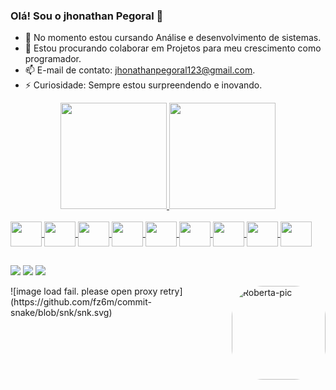 ### Olá! Sou o jhonathan Pegoral 👋

- 🌱 No momento estou cursando Análise e desenvolvimento de sistemas.
- 👯 Estou procurando colaborar em Projetos para meu crescimento como programador. 
- 📫 E-mail de contato: jhonathanpegoral123@gmail.com.
- ⚡ Curiosidade: Sempre estou surpreendendo e inovando.


<div align="center">
  <a href="https://github.com/Pegoral123">
  <img height="170em" src="https://github-readme-stats.vercel.app/api?username=Pegoral123&show_icons=true&theme=cobalt&include_all_commits=true&count_private=true"/>
  <img height="170em" src="https://github-readme-stats.vercel.app/api/top-langs/?username=Pegoral123&layout=compact&langs_count=7&theme=cobalt"/>
</div>
 
  
  
  <div style="display: inline_block"><br>
    <img align="center" height="40" width="50" src="https://cdn.jsdelivr.net/gh/devicons/devicon/icons/html5/html5-original-wordmark.svg" />
    <img align="center" height="40" width="50" src="https://cdn.jsdelivr.net/gh/devicons/devicon/icons/css3/css3-original-wordmark.svg" />
    <img align="center" height="40" width="50" src="https://cdn.jsdelivr.net/gh/devicons/devicon/icons/bootstrap/bootstrap-original.svg" />
    <img align="center" height="40" width="50" src="https://cdn.jsdelivr.net/gh/devicons/devicon/icons/javascript/javascript-original.svg" />
    <img align="center" height="40" width="50"  src="https://cdn.jsdelivr.net/gh/devicons/devicon/icons/git/git-plain.svg" />
     <img align="center" height="40" width="50" rel="stylesheet" src="https://cdn.jsdelivr.net/gh/devicons/devicon/icons/nodejs/nodejs-original-wordmark.svg"/>
     <img align="center" height="40" width="50" rel="stylesheet"  src="https://cdn.jsdelivr.net/gh/devicons/devicon/icons/vuejs/vuejs-original-wordmark.svg"/>
      <img  align="center" height="40" width="50" src="https://cdn.jsdelivr.net/gh/devicons/devicon/icons/php/php-original.svg" />
       <img  align="center" height="40" width="50" src="https://cdn.jsdelivr.net/gh/devicons/devicon/icons/mysql/mysql-original-wordmark.svg" />
         
          
  </div>

  ##
  <div> 
 
  <a href="https://www.instagram.com/jhonathan_pegoral/" target="_blank"><img src="https://img.shields.io/badge/-Instagram-%23E4405F?style=for-the-badge&logo=instagram&logoColor=white" target="_blank"></a>
  <a href = "mailto:jhonathanpegoral123@gmail.com"><img src="https://img.shields.io/badge/-Gmail-%23333?style=for-the-badge&logo=gmail&logoColor=white" target="_blank"></a>
  <a href="https://www.linkedin.com/in/jhonathan-pegoral-462165222/" target="_blank"><img src="https://img.shields.io/badge/-LinkedIn-%230077B5?style=for-the-badge&logo=linkedin&logoColor=white" target="_blank"></a> 
 
  <img align="right" alt="Roberta-pic" height="150" style="border-radius:50px;" src="https://avatars.githubusercontent.com/u/10570920?v=4">

</div
<svg viewBox="-16 -32 880 192" width="880" height="192" xmlns="http://www.w3.org/2000/svg"><style>@keyframes c0{.88%{fill:var(--c1)}.9%,to{fill:var(--ce)}}@keyframes c1{77.08%{fill:var(--c4)}77.1%,to{fill:var(--ce)}}@keyframes c2{76.9%{fill:var(--c3)}76.92%,to{fill:var(--ce)}}@keyframes c3{.52%{fill:var(--c1)}.54%,to{fill:var(--ce)}}@keyframes c4{.7%{fill:var(--c1)}.72%,to{fill:var(--ce)}}@keyframes c5{3.01%{fill:var(--c1)}3.03%,to{fill:var(--ce)}}@keyframes c6{3.19%{fill:var(--c1)}3.21%,to{fill:var(--ce)}}@keyframes c7{41.38%{fill:var(--c1)}41.4%,to{fill:var(--ce)}}@keyframes c8{1.77%{fill:var(--c1)}1.79%,to{fill:var(--ce)}}@keyframes c9{1.59%{fill:var(--c1)}1.61%,to{fill:var(--ce)}}@keyframes ca{3.36%{fill:var(--c1)}3.38%,to{fill:var(--ce)}}@keyframes cb{3.54%{fill:var(--c1)}3.56%,to{fill:var(--ce)}}@keyframes cc{1.94%{fill:var(--c1)}1.96%,to{fill:var(--ce)}}@keyframes cd{2.3%{fill:var(--c1)}2.32%,to{fill:var(--ce)}}@keyframes ce{3.72%{fill:var(--c1)}3.74%,to{fill:var(--ce)}}@keyframes cf{3.9%{fill:var(--c1)}3.92%,to{fill:var(--ce)}}@keyframes cg{75.12%{fill:var(--c3)}75.14%,to{fill:var(--ce)}}@keyframes ch{42.26%{fill:var(--c2)}42.28%,to{fill:var(--ce)}}@keyframes ci{4.08%{fill:var(--c1)}4.1%,to{fill:var(--ce)}}@keyframes cj{39.42%{fill:var(--c1)}39.44%,to{fill:var(--ce)}}@keyframes ck{5.67%{fill:var(--c1)}5.69%,to{fill:var(--ce)}}@keyframes cl{5.5%{fill:var(--c1)}5.52%,to{fill:var(--ce)}}@keyframes cm{73.52%{fill:var(--c3)}73.54%,to{fill:var(--ce)}}@keyframes cn{74.77%{fill:var(--c3)}74.79%,to{fill:var(--ce)}}@keyframes co{6.03%{fill:var(--c1)}6.05%,to{fill:var(--ce)}}@keyframes cp{5.14%{fill:var(--c1)}5.16%,to{fill:var(--ce)}}@keyframes cq{79.21%{fill:var(--c4)}79.23%,to{fill:var(--ce)}}@keyframes cr{8.16%{fill:var(--c1)}8.18%,to{fill:var(--ce)}}@keyframes cs{8.34%{fill:var(--c1)}8.36%,to{fill:var(--ce)}}@keyframes ct{7.98%{fill:var(--c1)}8%,to{fill:var(--ce)}}@keyframes cu{6.74%{fill:var(--c1)}6.76%,to{fill:var(--ce)}}@keyframes cv{43.86%{fill:var(--c2)}43.88%,to{fill:var(--ce)}}@keyframes cw{9.23%{fill:var(--c1)}9.25%,to{fill:var(--ce)}}@keyframes cx{7.81%{fill:var(--c1)}7.83%,to{fill:var(--ce)}}@keyframes cy{7.27%{fill:var(--c1)}7.29%,to{fill:var(--ce)}}@keyframes cz{43.68%{fill:var(--c2)}43.7%,to{fill:var(--ce)}}@keyframes c10{43.51%{fill:var(--c2)}43.53%,to{fill:var(--ce)}}@keyframes c11{7.45%{fill:var(--c1)}7.47%,to{fill:var(--ce)}}@keyframes c12{72.1%{fill:var(--c3)}72.12%,to{fill:var(--ce)}}@keyframes c13{80.81%{fill:var(--c4)}80.83%,to{fill:var(--ce)}}@keyframes c14{44.93%{fill:var(--c2)}44.95%,to{fill:var(--ce)}}@keyframes c15{44.75%{fill:var(--c2)}44.77%,to{fill:var(--ce)}}@keyframes c16{11.18%{fill:var(--c1)}11.2%,to{fill:var(--ce)}}@keyframes c17{10.47%{fill:var(--c1)}10.49%,to{fill:var(--ce)}}@keyframes c18{11.54%{fill:var(--c1)}11.56%,to{fill:var(--ce)}}@keyframes c19{11.71%{fill:var(--c1)}11.73%,to{fill:var(--ce)}}@keyframes c1a{46.17%{fill:var(--c2)}46.19%,to{fill:var(--ce)}}@keyframes c1b{12.07%{fill:var(--c1)}12.09%,to{fill:var(--ce)}}@keyframes c1c{83.47%{fill:var(--c4)}83.49%,to{fill:var(--ce)}}@keyframes c1d{12.96%{fill:var(--c1)}12.98%,to{fill:var(--ce)}}@keyframes c1e{47.24%{fill:var(--c2)}47.26%,to{fill:var(--ce)}}@keyframes c1f{47.77%{fill:var(--c2)}47.79%,to{fill:var(--ce)}}@keyframes c1g{13.84%{fill:var(--c1)}13.86%,to{fill:var(--ce)}}@keyframes c1h{14.02%{fill:var(--c1)}14.04%,to{fill:var(--ce)}}@keyframes c1i{48.66%{fill:var(--c2)}48.68%,to{fill:var(--ce)}}@keyframes c1j{14.91%{fill:var(--c1)}14.93%,to{fill:var(--ce)}}@keyframes c1k{59.49%{fill:var(--c2)}59.51%,to{fill:var(--ce)}}@keyframes c1l{15.98%{fill:var(--c1)}16%,to{fill:var(--ce)}}@keyframes c1m{15.44%{fill:var(--c1)}15.46%,to{fill:var(--ce)}}@keyframes c1n{49.37%{fill:var(--c2)}49.39%,to{fill:var(--ce)}}@keyframes c1o{49.19%{fill:var(--c2)}49.21%,to{fill:var(--ce)}}@keyframes c1p{49.55%{fill:var(--c2)}49.57%,to{fill:var(--ce)}}@keyframes c1q{49.9%{fill:var(--c2)}49.92%,to{fill:var(--ce)}}@keyframes c1r{60.38%{fill:var(--c3)}60.4%,to{fill:var(--ce)}}@keyframes c1s{86.14%{fill:var(--c4)}86.16%,to{fill:var(--ce)}}@keyframes c1t{17.04%{fill:var(--c1)}17.06%,to{fill:var(--ce)}}@keyframes c1u{17.22%{fill:var(--c1)}17.24%,to{fill:var(--ce)}}@keyframes c1v{17.4%{fill:var(--c1)}17.42%,to{fill:var(--ce)}}@keyframes c1w{58.07%{fill:var(--c2)}58.09%,to{fill:var(--ce)}}@keyframes c1x{19.71%{fill:var(--c1)}19.73%,to{fill:var(--ce)}}@keyframes c1y{50.43%{fill:var(--c2)}50.45%,to{fill:var(--ce)}}@keyframes c1z{20.77%{fill:var(--c1)}20.79%,to{fill:var(--ce)}}@keyframes c20{17.75%{fill:var(--c1)}17.77%,to{fill:var(--ce)}}@keyframes c21{51.14%{fill:var(--c2)}51.16%,to{fill:var(--ce)}}@keyframes c22{51.32%{fill:var(--c2)}51.34%,to{fill:var(--ce)}}@keyframes c23{21.13%{fill:var(--c1)}21.15%,to{fill:var(--ce)}}@keyframes c24{17.93%{fill:var(--c1)}17.95%,to{fill:var(--ce)}}@keyframes c25{61.45%{fill:var(--c3)}61.47%,to{fill:var(--ce)}}@keyframes c26{61.27%{fill:var(--c3)}61.29%,to{fill:var(--ce)}}@keyframes c27{19.35%{fill:var(--c1)}19.37%,to{fill:var(--ce)}}@keyframes c28{61.98%{fill:var(--c3)}62%,to{fill:var(--ce)}}@keyframes c29{18.11%{fill:var(--c1)}18.13%,to{fill:var(--ce)}}@keyframes c2a{18.46%{fill:var(--c1)}18.48%,to{fill:var(--ce)}}@keyframes c2b{51.68%{fill:var(--c2)}51.7%,to{fill:var(--ce)}}@keyframes c2c{18.64%{fill:var(--c1)}18.66%,to{fill:var(--ce)}}@keyframes c2d{18.82%{fill:var(--c1)}18.84%,to{fill:var(--ce)}}@keyframes c2e{19%{fill:var(--c1)}19.02%,to{fill:var(--ce)}}@keyframes c2f{21.66%{fill:var(--c1)}21.68%,to{fill:var(--ce)}}@keyframes c2g{21.84%{fill:var(--c1)}21.86%,to{fill:var(--ce)}}@keyframes c2h{54.52%{fill:var(--c2)}54.54%,to{fill:var(--ce)}}@keyframes c2i{22.55%{fill:var(--c1)}22.57%,to{fill:var(--ce)}}@keyframes c2j{22.73%{fill:var(--c1)}22.75%,to{fill:var(--ce)}}@keyframes c2k{22.9%{fill:var(--c1)}22.92%,to{fill:var(--ce)}}@keyframes c2l{23.08%{fill:var(--c1)}23.1%,to{fill:var(--ce)}}@keyframes c2m{28.05%{fill:var(--c1)}28.07%,to{fill:var(--ce)}}@keyframes c2n{54.16%{fill:var(--c2)}54.18%,to{fill:var(--ce)}}@keyframes c2o{63.4%{fill:var(--c3)}63.42%,to{fill:var(--ce)}}@keyframes c2p{23.26%{fill:var(--c1)}23.28%,to{fill:var(--ce)}}@keyframes c2q{28.76%{fill:var(--c1)}28.78%,to{fill:var(--ce)}}@keyframes c2r{29.12%{fill:var(--c1)}29.14%,to{fill:var(--ce)}}@keyframes c2s{52.74%{fill:var(--c2)}52.76%,to{fill:var(--ce)}}@keyframes c2t{52.92%{fill:var(--c2)}52.94%,to{fill:var(--ce)}}@keyframes c2u{29.3%{fill:var(--c1)}29.32%,to{fill:var(--ce)}}@keyframes c2v{29.47%{fill:var(--c1)}29.49%,to{fill:var(--ce)}}@keyframes c2w{64.11%{fill:var(--c3)}64.13%,to{fill:var(--ce)}}@keyframes c2x{55.41%{fill:var(--c2)}55.43%,to{fill:var(--ce)}}@keyframes c2y{24.15%{fill:var(--c1)}24.17%,to{fill:var(--ce)}}@keyframes c2z{65.53%{fill:var(--c3)}65.55%,to{fill:var(--ce)}}@keyframes c30{29.83%{fill:var(--c1)}29.85%,to{fill:var(--ce)}}@keyframes c31{24.32%{fill:var(--c1)}24.34%,to{fill:var(--ce)}}@keyframes c32{26.99%{fill:var(--c1)}27.01%,to{fill:var(--ce)}}@keyframes c33{24.5%{fill:var(--c1)}24.52%,to{fill:var(--ce)}}@keyframes c34{26.81%{fill:var(--c1)}26.83%,to{fill:var(--ce)}}@keyframes c35{25.03%{fill:var(--c1)}25.05%,to{fill:var(--ce)}}@keyframes c36{24.86%{fill:var(--c1)}24.88%,to{fill:var(--ce)}}@keyframes c37{26.46%{fill:var(--c1)}26.48%,to{fill:var(--ce)}}@keyframes c38{26.28%{fill:var(--c1)}26.3%,to{fill:var(--ce)}}@keyframes c39{90.04%{fill:var(--c4)}90.06%,to{fill:var(--ce)}}@keyframes c3a{25.57%{fill:var(--c1)}25.59%,to{fill:var(--ce)}}@keyframes c3b{25.39%{fill:var(--c1)}25.41%,to{fill:var(--ce)}}@keyframes c3c{30.54%{fill:var(--c1)}30.56%,to{fill:var(--ce)}}@keyframes c3d{90.58%{fill:var(--c4)}90.6%,to{fill:var(--ce)}}@keyframes c3e{26.1%{fill:var(--c1)}26.12%,to{fill:var(--ce)}}@keyframes u0{.52%{transform:scale(0,1)}.54%,.7%{transform:scale(.01,1)}.72%,.88%{transform:scale(.03,1)}.9%,1.59%{transform:scale(.04,1)}1.61%,1.77%{transform:scale(.05,1)}1.79%,1.94%{transform:scale(.06,1)}1.96%,2.3%{transform:scale(.08,1)}2.32%,3.01%{transform:scale(.09,1)}3.03%,3.19%{transform:scale(.1,1)}3.21%,3.36%{transform:scale(.11,1)}3.38%,3.54%{transform:scale(.13,1)}3.56%,3.72%{transform:scale(.14,1)}3.74%,3.9%{transform:scale(.15,1)}3.92%,4.08%{transform:scale(.16,1)}4.1%,5.14%{transform:scale(.18,1)}5.16%,5.5%{transform:scale(.19,1)}5.52%,5.67%{transform:scale(.2,1)}5.69%,6.03%{transform:scale(.22,1)}6.05%,6.74%{transform:scale(.23,1)}6.76%,7.27%{transform:scale(.24,1)}7.29%,7.45%{transform:scale(.25,1)}7.47%,7.81%{transform:scale(.27,1)}7.83%,7.98%{transform:scale(.28,1)}8%,8.16%{transform:scale(.29,1)}8.18%,8.34%{transform:scale(.3,1)}8.36%,9.23%{transform:scale(.32,1)}10.47%,9.25%{transform:scale(.33,1)}10.49%,11.18%{transform:scale(.34,1)}11.2%,11.54%{transform:scale(.35,1)}11.56%,11.71%{transform:scale(.37,1)}11.73%,12.07%{transform:scale(.38,1)}12.09%,12.96%{transform:scale(.39,1)}12.98%,13.84%{transform:scale(.41,1)}13.86%,14.02%{transform:scale(.42,1)}14.04%,14.91%{transform:scale(.43,1)}14.93%,15.44%{transform:scale(.44,1)}15.46%,15.98%{transform:scale(.46,1)}16%,17.04%{transform:scale(.47,1)}17.06%,17.22%{transform:scale(.48,1)}17.24%,17.4%{transform:scale(.49,1)}17.42%,17.75%{transform:scale(.51,1)}17.77%,17.93%{transform:scale(.52,1)}17.95%,18.11%{transform:scale(.53,1)}18.13%,18.46%{transform:scale(.54,1)}18.48%,18.64%{transform:scale(.56,1)}18.66%,18.82%{transform:scale(.57,1)}18.84%,19%{transform:scale(.58,1)}19.02%,19.35%{transform:scale(.59,1)}19.37%,19.71%{transform:scale(.61,1)}19.73%,20.77%{transform:scale(.62,1)}20.79%,21.13%{transform:scale(.63,1)}21.15%,21.66%{transform:scale(.65,1)}21.68%,21.84%{transform:scale(.66,1)}21.86%,22.55%{transform:scale(.67,1)}22.57%,22.73%{transform:scale(.68,1)}22.75%,22.9%{transform:scale(.7,1)}22.92%,23.08%{transform:scale(.71,1)}23.1%,23.26%{transform:scale(.72,1)}23.28%,24.15%{transform:scale(.73,1)}24.17%,24.32%{transform:scale(.75,1)}24.34%,24.5%{transform:scale(.76,1)}24.52%,24.86%{transform:scale(.77,1)}24.88%,25.03%{transform:scale(.78,1)}25.05%,25.39%{transform:scale(.8,1)}25.41%,25.57%{transform:scale(.81,1)}25.59%,26.1%{transform:scale(.82,1)}26.12%,26.28%{transform:scale(.84,1)}26.3%,26.46%{transform:scale(.85,1)}26.48%,26.81%{transform:scale(.86,1)}26.83%,26.99%{transform:scale(.87,1)}27.01%,28.05%{transform:scale(.89,1)}28.07%,28.76%{transform:scale(.9,1)}28.78%,29.12%{transform:scale(.91,1)}29.14%,29.3%{transform:scale(.92,1)}29.32%,29.47%{transform:scale(.94,1)}29.49%,29.83%{transform:scale(.95,1)}29.85%,30.54%{transform:scale(.96,1)}30.56%,39.42%{transform:scale(.97,1)}39.44%,41.38%{transform:scale(.99,1)}41.4%,to{transform:scale(1,1)}}@keyframes u1{42.26%{transform:scale(0,1)}42.28%,43.51%{transform:scale(.04,1)}43.53%,43.68%{transform:scale(.08,1)}43.7%,43.86%{transform:scale(.12,1)}43.88%,44.75%{transform:scale(.16,1)}44.77%,44.93%{transform:scale(.2,1)}44.95%,46.17%{transform:scale(.24,1)}46.19%,47.24%{transform:scale(.28,1)}47.26%,47.77%{transform:scale(.32,1)}47.79%,48.66%{transform:scale(.36,1)}48.68%,49.19%{transform:scale(.4,1)}49.21%,49.37%{transform:scale(.44,1)}49.39%,49.55%{transform:scale(.48,1)}49.57%,49.9%{transform:scale(.52,1)}49.92%,50.43%{transform:scale(.56,1)}50.45%,51.14%{transform:scale(.6,1)}51.16%,51.32%{transform:scale(.64,1)}51.34%,51.68%{transform:scale(.68,1)}51.7%,52.74%{transform:scale(.72,1)}52.76%,52.92%{transform:scale(.76,1)}52.94%,54.16%{transform:scale(.8,1)}54.18%,54.52%{transform:scale(.84,1)}54.54%,55.41%{transform:scale(.88,1)}55.43%,58.07%{transform:scale(.92,1)}58.09%,59.49%{transform:scale(.96,1)}59.51%,to{transform:scale(1,1)}}@keyframes u2{60.38%{transform:scale(0,1)}60.4%,61.27%{transform:scale(.08,1)}61.29%,61.45%{transform:scale(.17,1)}61.47%,61.98%{transform:scale(.25,1)}62%,63.4%{transform:scale(.33,1)}63.42%,64.11%{transform:scale(.42,1)}64.13%,65.53%{transform:scale(.5,1)}65.55%,72.1%{transform:scale(.58,1)}72.12%,73.52%{transform:scale(.67,1)}73.54%,74.77%{transform:scale(.75,1)}74.79%,75.12%{transform:scale(.83,1)}75.14%,76.9%{transform:scale(.92,1)}76.92%,to{transform:scale(1,1)}}@keyframes u3{77.08%{transform:scale(0,1)}77.1%,79.21%{transform:scale(.14,1)}79.23%,80.81%{transform:scale(.29,1)}80.83%,83.47%{transform:scale(.43,1)}83.49%,86.14%{transform:scale(.57,1)}86.16%,90.04%{transform:scale(.71,1)}90.06%,90.58%{transform:scale(.86,1)}90.6%,to{transform:scale(1,1)}}@keyframes s0{0%,99.82%{transform:translate(0,-16px)}.18%{transform:translate(0,0)}.36%,76.02%{transform:translate(16px,0)}.71%{transform:translate(16px,32px)}.89%{transform:translate(0,32px)}1.07%{transform:translate(0,16px)}1.6%{transform:translate(48px,16px)}1.78%{transform:translate(48px,0)}1.95%{transform:translate(64px,0)}2.31%{transform:translate(64px,32px)}2.66%{transform:translate(32px,32px)}3.2%{transform:translate(32px,80px)}3.37%{transform:translate(48px,80px)}3.55%{transform:translate(48px,96px)}4.09%,42.1%{transform:translate(96px,96px)}4.26%{transform:translate(96px,112px)}4.8%{transform:translate(144px,112px)}5.15%{transform:translate(144px,80px)}5.51%,73.36%{transform:translate(112px,80px)}5.68%{transform:translate(112px,64px)}5.86%{transform:translate(128px,64px)}6.04%{transform:translate(128px,48px)}6.93%{transform:translate(208px,48px)}7.28%{transform:translate(208px,16px)}7.46%,71.4%,79.93%{transform:translate(224px,16px)}7.64%{transform:translate(224px,0)}8.17%{transform:translate(176px,0)}9.06%{transform:translate(176px,80px)}9.24%{transform:translate(192px,80px)}9.41%{transform:translate(192px,96px)}9.59%{transform:translate(208px,96px)}9.77%{transform:translate(208px,112px)}10.3%{transform:translate(256px,112px)}11.19%{transform:translate(256px,32px)}11.55%{transform:translate(288px,32px)}11.72%{transform:translate(288px,48px)}12.43%{transform:translate(352px,48px)}12.79%{transform:translate(352px,16px)}13.14%,69.63%{transform:translate(384px,16px)}14.03%{transform:translate(384px,96px)}14.56%{transform:translate(432px,96px)}14.74%{transform:translate(432px,80px)}15.1%{transform:translate(464px,80px)}15.99%{transform:translate(464px,0)}16.34%{transform:translate(496px,0)}16.52%{transform:translate(496px,-16px)}16.87%{transform:translate(528px,-16px)}17.41%,57.9%{transform:translate(528px,32px)}18.12%{transform:translate(592px,32px)}18.47%{transform:translate(592px,64px)}18.65%{transform:translate(608px,64px)}19.01%{transform:translate(608px,96px)}19.72%{transform:translate(544px,96px)}20.25%{transform:translate(544px,48px)}20.43%{transform:translate(560px,48px)}20.78%{transform:translate(560px,16px)}20.96%{transform:translate(576px,16px)}21.14%{transform:translate(576px,0)}21.67%{transform:translate(624px,0)}21.85%{transform:translate(624px,16px)}22.02%{transform:translate(640px,16px)}22.2%{transform:translate(640px,32px)}22.38%{transform:translate(656px,32px)}23.09%{transform:translate(656px,96px)}23.27%,53.11%{transform:translate(672px,96px)}23.45%{transform:translate(672px,112px)}23.98%{transform:translate(720px,112px)}24.16%{transform:translate(720px,96px)}24.69%{transform:translate(768px,96px)}25.04%{transform:translate(768px,64px)}25.4%{transform:translate(800px,64px)}25.58%,30.91%{transform:translate(800px,48px)}25.75%{transform:translate(816px,48px)}26.11%{transform:translate(816px,16px)}26.29%{transform:translate(800px,16px)}26.47%{transform:translate(800px,0)}27%{transform:translate(752px,0)}27.18%{transform:translate(752px,16px)}28.06%,54.35%,62.88%{transform:translate(672px,16px)}28.24%{transform:translate(672px,0)}28.42%{transform:translate(688px,0)}29.13%{transform:translate(688px,64px)}29.31%,63.77%{transform:translate(704px,64px)}29.48%{transform:translate(704px,80px)}30.55%{transform:translate(800px,80px)}31.08%{transform:translate(784px,48px)}31.79%{transform:translate(784px,-16px)}39.25%{transform:translate(112px,-16px)}39.61%{transform:translate(112px,16px)}40.5%{transform:translate(32px,16px)}41.39%{transform:translate(32px,96px)}42.27%{transform:translate(96px,80px)}43.52%{transform:translate(208px,80px)}43.69%{transform:translate(208px,64px)}43.87%{transform:translate(192px,64px)}44.05%{transform:translate(192px,48px)}44.58%{transform:translate(240px,48px)}44.94%{transform:translate(240px,16px)}45.65%{transform:translate(304px,16px)}46.18%{transform:translate(304px,64px)}46.89%{transform:translate(368px,64px)}47.25%{transform:translate(368px,32px)}47.42%{transform:translate(384px,32px)}47.78%,69.45%{transform:translate(384px,0)}48.31%{transform:translate(432px,0)}48.67%{transform:translate(432px,32px)}49.2%{transform:translate(480px,32px)}49.38%{transform:translate(480px,16px)}49.73%{transform:translate(512px,16px)}49.91%,85.08%{transform:translate(512px,0)}50.44%{transform:translate(560px,0)}51.33%{transform:translate(560px,80px)}52.75%,53.46%{transform:translate(688px,80px)}52.93%{transform:translate(688px,96px)}53.29%{transform:translate(672px,80px)}54%{transform:translate(688px,32px)}54.17%{transform:translate(672px,32px)}54.53%{transform:translate(656px,16px)}54.71%{transform:translate(656px,0)}55.42%{transform:translate(720px,0)}55.6%{transform:translate(720px,16px)}56.84%{transform:translate(608px,16px)}57.02%{transform:translate(608px,32px)}58.08%{transform:translate(528px,48px)}58.97%{transform:translate(448px,48px)}59.5%{transform:translate(448px,96px)}60.04%{transform:translate(496px,96px)}60.21%{transform:translate(496px,80px)}61.1%{transform:translate(576px,80px)}61.46%{transform:translate(576px,48px)}61.63%{transform:translate(592px,48px)}61.99%{transform:translate(592px,16px)}63.41%{transform:translate(672px,64px)}64.12%{transform:translate(704px,96px)}64.48%{transform:translate(736px,96px)}65.54%{transform:translate(736px,0)}72.11%{transform:translate(224px,80px)}73.53%{transform:translate(112px,96px)}73.71%{transform:translate(128px,96px)}74.78%{transform:translate(128px,0)}76.73%{transform:translate(16px,64px)}76.91%{transform:translate(0,64px)}77.09%{transform:translate(0,48px)}78.86%{transform:translate(160px,48px)}79.22%{transform:translate(160px,16px)}80.82%{transform:translate(224px,96px)}82.42%{transform:translate(368px,96px)}83.48%{transform:translate(368px,0)}86.15%{transform:translate(512px,96px)}89.34%{transform:translate(800px,96px)}90.05%{transform:translate(800px,32px)}90.23%{transform:translate(816px,32px)}90.59%{transform:translate(816px,0)}98.76%{transform:translate(80px,0)}98.93%{transform:translate(80px,-16px)}}@keyframes s1{0%,99.82%{transform:translate(16px,-16px)}.18%{transform:translate(0,-16px)}.36%{transform:translate(0,0)}.53%,76.2%{transform:translate(16px,0)}.89%{transform:translate(16px,32px)}1.07%{transform:translate(0,32px)}1.24%{transform:translate(0,16px)}1.78%{transform:translate(48px,16px)}1.95%{transform:translate(48px,0)}2.13%{transform:translate(64px,0)}2.49%{transform:translate(64px,32px)}2.84%{transform:translate(32px,32px)}3.37%{transform:translate(32px,80px)}3.55%{transform:translate(48px,80px)}3.73%{transform:translate(48px,96px)}4.26%,42.27%{transform:translate(96px,96px)}4.44%{transform:translate(96px,112px)}4.97%{transform:translate(144px,112px)}5.33%{transform:translate(144px,80px)}5.68%,73.53%{transform:translate(112px,80px)}5.86%{transform:translate(112px,64px)}6.04%{transform:translate(128px,64px)}6.22%{transform:translate(128px,48px)}7.1%{transform:translate(208px,48px)}7.46%{transform:translate(208px,16px)}7.64%,71.58%,80.11%{transform:translate(224px,16px)}7.82%{transform:translate(224px,0)}8.35%{transform:translate(176px,0)}9.24%{transform:translate(176px,80px)}9.41%{transform:translate(192px,80px)}9.59%{transform:translate(192px,96px)}9.77%{transform:translate(208px,96px)}9.95%{transform:translate(208px,112px)}10.48%{transform:translate(256px,112px)}11.37%{transform:translate(256px,32px)}11.72%{transform:translate(288px,32px)}11.9%{transform:translate(288px,48px)}12.61%{transform:translate(352px,48px)}12.97%{transform:translate(352px,16px)}13.32%,69.8%{transform:translate(384px,16px)}14.21%{transform:translate(384px,96px)}14.74%{transform:translate(432px,96px)}14.92%{transform:translate(432px,80px)}15.28%{transform:translate(464px,80px)}16.16%{transform:translate(464px,0)}16.52%{transform:translate(496px,0)}16.7%{transform:translate(496px,-16px)}17.05%{transform:translate(528px,-16px)}17.58%,58.08%{transform:translate(528px,32px)}18.29%{transform:translate(592px,32px)}18.65%{transform:translate(592px,64px)}18.83%{transform:translate(608px,64px)}19.18%{transform:translate(608px,96px)}19.89%{transform:translate(544px,96px)}20.43%{transform:translate(544px,48px)}20.6%{transform:translate(560px,48px)}20.96%{transform:translate(560px,16px)}21.14%{transform:translate(576px,16px)}21.31%{transform:translate(576px,0)}21.85%{transform:translate(624px,0)}22.02%{transform:translate(624px,16px)}22.2%{transform:translate(640px,16px)}22.38%{transform:translate(640px,32px)}22.56%{transform:translate(656px,32px)}23.27%{transform:translate(656px,96px)}23.45%,53.29%{transform:translate(672px,96px)}23.62%{transform:translate(672px,112px)}24.16%{transform:translate(720px,112px)}24.33%{transform:translate(720px,96px)}24.87%{transform:translate(768px,96px)}25.22%{transform:translate(768px,64px)}25.58%{transform:translate(800px,64px)}25.75%,31.08%{transform:translate(800px,48px)}25.93%{transform:translate(816px,48px)}26.29%{transform:translate(816px,16px)}26.47%{transform:translate(800px,16px)}26.64%{transform:translate(800px,0)}27.18%{transform:translate(752px,0)}27.35%{transform:translate(752px,16px)}28.24%,54.53%,63.06%{transform:translate(672px,16px)}28.42%{transform:translate(672px,0)}28.6%{transform:translate(688px,0)}29.31%{transform:translate(688px,64px)}29.48%,63.94%{transform:translate(704px,64px)}29.66%{transform:translate(704px,80px)}30.73%{transform:translate(800px,80px)}31.26%{transform:translate(784px,48px)}31.97%{transform:translate(784px,-16px)}39.43%{transform:translate(112px,-16px)}39.79%{transform:translate(112px,16px)}40.67%{transform:translate(32px,16px)}41.56%{transform:translate(32px,96px)}42.45%{transform:translate(96px,80px)}43.69%{transform:translate(208px,80px)}43.87%{transform:translate(208px,64px)}44.05%{transform:translate(192px,64px)}44.23%{transform:translate(192px,48px)}44.76%{transform:translate(240px,48px)}45.12%{transform:translate(240px,16px)}45.83%{transform:translate(304px,16px)}46.36%{transform:translate(304px,64px)}47.07%{transform:translate(368px,64px)}47.42%{transform:translate(368px,32px)}47.6%{transform:translate(384px,32px)}47.96%,69.63%{transform:translate(384px,0)}48.49%{transform:translate(432px,0)}48.85%{transform:translate(432px,32px)}49.38%{transform:translate(480px,32px)}49.56%{transform:translate(480px,16px)}49.91%{transform:translate(512px,16px)}50.09%,85.26%{transform:translate(512px,0)}50.62%{transform:translate(560px,0)}51.51%{transform:translate(560px,80px)}52.93%,53.64%{transform:translate(688px,80px)}53.11%{transform:translate(688px,96px)}53.46%{transform:translate(672px,80px)}54.17%{transform:translate(688px,32px)}54.35%{transform:translate(672px,32px)}54.71%{transform:translate(656px,16px)}54.88%{transform:translate(656px,0)}55.6%{transform:translate(720px,0)}55.77%{transform:translate(720px,16px)}57.02%{transform:translate(608px,16px)}57.19%{transform:translate(608px,32px)}58.26%{transform:translate(528px,48px)}59.15%{transform:translate(448px,48px)}59.68%{transform:translate(448px,96px)}60.21%{transform:translate(496px,96px)}60.39%{transform:translate(496px,80px)}61.28%{transform:translate(576px,80px)}61.63%{transform:translate(576px,48px)}61.81%{transform:translate(592px,48px)}62.17%{transform:translate(592px,16px)}63.59%{transform:translate(672px,64px)}64.3%{transform:translate(704px,96px)}64.65%{transform:translate(736px,96px)}65.72%{transform:translate(736px,0)}72.29%{transform:translate(224px,80px)}73.71%{transform:translate(112px,96px)}73.89%{transform:translate(128px,96px)}74.96%{transform:translate(128px,0)}76.91%{transform:translate(16px,64px)}77.09%{transform:translate(0,64px)}77.26%{transform:translate(0,48px)}79.04%{transform:translate(160px,48px)}79.4%{transform:translate(160px,16px)}80.99%{transform:translate(224px,96px)}82.59%{transform:translate(368px,96px)}83.66%{transform:translate(368px,0)}86.32%{transform:translate(512px,96px)}89.52%{transform:translate(800px,96px)}90.23%{transform:translate(800px,32px)}90.41%{transform:translate(816px,32px)}90.76%{transform:translate(816px,0)}98.93%{transform:translate(80px,0)}99.11%{transform:translate(80px,-16px)}}@keyframes s2{0%,99.82%{transform:translate(32px,-16px)}.36%{transform:translate(0,-16px)}.53%{transform:translate(0,0)}.71%,76.38%{transform:translate(16px,0)}1.07%{transform:translate(16px,32px)}1.24%{transform:translate(0,32px)}1.42%{transform:translate(0,16px)}1.95%{transform:translate(48px,16px)}2.13%{transform:translate(48px,0)}2.31%{transform:translate(64px,0)}2.66%{transform:translate(64px,32px)}3.02%{transform:translate(32px,32px)}3.55%{transform:translate(32px,80px)}3.73%{transform:translate(48px,80px)}3.91%{transform:translate(48px,96px)}4.44%,42.45%{transform:translate(96px,96px)}4.62%{transform:translate(96px,112px)}5.15%{transform:translate(144px,112px)}5.51%{transform:translate(144px,80px)}5.86%,73.71%{transform:translate(112px,80px)}6.04%{transform:translate(112px,64px)}6.22%{transform:translate(128px,64px)}6.39%{transform:translate(128px,48px)}7.28%{transform:translate(208px,48px)}7.64%{transform:translate(208px,16px)}7.82%,71.76%,80.28%{transform:translate(224px,16px)}7.99%{transform:translate(224px,0)}8.53%{transform:translate(176px,0)}9.41%{transform:translate(176px,80px)}9.59%{transform:translate(192px,80px)}9.77%{transform:translate(192px,96px)}9.95%{transform:translate(208px,96px)}10.12%{transform:translate(208px,112px)}10.66%{transform:translate(256px,112px)}11.55%{transform:translate(256px,32px)}11.9%{transform:translate(288px,32px)}12.08%{transform:translate(288px,48px)}12.79%{transform:translate(352px,48px)}13.14%{transform:translate(352px,16px)}13.5%,69.98%{transform:translate(384px,16px)}14.39%{transform:translate(384px,96px)}14.92%{transform:translate(432px,96px)}15.1%{transform:translate(432px,80px)}15.45%{transform:translate(464px,80px)}16.34%{transform:translate(464px,0)}16.7%{transform:translate(496px,0)}16.87%{transform:translate(496px,-16px)}17.23%{transform:translate(528px,-16px)}17.76%,58.26%{transform:translate(528px,32px)}18.47%{transform:translate(592px,32px)}18.83%{transform:translate(592px,64px)}19.01%{transform:translate(608px,64px)}19.36%{transform:translate(608px,96px)}20.07%{transform:translate(544px,96px)}20.6%{transform:translate(544px,48px)}20.78%{transform:translate(560px,48px)}21.14%{transform:translate(560px,16px)}21.31%{transform:translate(576px,16px)}21.49%{transform:translate(576px,0)}22.02%{transform:translate(624px,0)}22.2%{transform:translate(624px,16px)}22.38%{transform:translate(640px,16px)}22.56%{transform:translate(640px,32px)}22.74%{transform:translate(656px,32px)}23.45%{transform:translate(656px,96px)}23.62%,53.46%{transform:translate(672px,96px)}23.8%{transform:translate(672px,112px)}24.33%{transform:translate(720px,112px)}24.51%{transform:translate(720px,96px)}25.04%{transform:translate(768px,96px)}25.4%{transform:translate(768px,64px)}25.75%{transform:translate(800px,64px)}25.93%,31.26%{transform:translate(800px,48px)}26.11%{transform:translate(816px,48px)}26.47%{transform:translate(816px,16px)}26.64%{transform:translate(800px,16px)}26.82%{transform:translate(800px,0)}27.35%{transform:translate(752px,0)}27.53%{transform:translate(752px,16px)}28.42%,54.71%,63.23%{transform:translate(672px,16px)}28.6%{transform:translate(672px,0)}28.77%{transform:translate(688px,0)}29.48%{transform:translate(688px,64px)}29.66%,64.12%{transform:translate(704px,64px)}29.84%{transform:translate(704px,80px)}30.91%{transform:translate(800px,80px)}31.44%{transform:translate(784px,48px)}32.15%{transform:translate(784px,-16px)}39.61%{transform:translate(112px,-16px)}39.96%{transform:translate(112px,16px)}40.85%{transform:translate(32px,16px)}41.74%{transform:translate(32px,96px)}42.63%{transform:translate(96px,80px)}43.87%{transform:translate(208px,80px)}44.05%{transform:translate(208px,64px)}44.23%{transform:translate(192px,64px)}44.4%{transform:translate(192px,48px)}44.94%{transform:translate(240px,48px)}45.29%{transform:translate(240px,16px)}46%{transform:translate(304px,16px)}46.54%{transform:translate(304px,64px)}47.25%{transform:translate(368px,64px)}47.6%{transform:translate(368px,32px)}47.78%{transform:translate(384px,32px)}48.13%,69.8%{transform:translate(384px,0)}48.67%{transform:translate(432px,0)}49.02%{transform:translate(432px,32px)}49.56%{transform:translate(480px,32px)}49.73%{transform:translate(480px,16px)}50.09%{transform:translate(512px,16px)}50.27%,85.44%{transform:translate(512px,0)}50.8%{transform:translate(560px,0)}51.69%{transform:translate(560px,80px)}53.11%,53.82%{transform:translate(688px,80px)}53.29%{transform:translate(688px,96px)}53.64%{transform:translate(672px,80px)}54.35%{transform:translate(688px,32px)}54.53%{transform:translate(672px,32px)}54.88%{transform:translate(656px,16px)}55.06%{transform:translate(656px,0)}55.77%{transform:translate(720px,0)}55.95%{transform:translate(720px,16px)}57.19%{transform:translate(608px,16px)}57.37%{transform:translate(608px,32px)}58.44%{transform:translate(528px,48px)}59.33%{transform:translate(448px,48px)}59.86%{transform:translate(448px,96px)}60.39%{transform:translate(496px,96px)}60.57%{transform:translate(496px,80px)}61.46%{transform:translate(576px,80px)}61.81%{transform:translate(576px,48px)}61.99%{transform:translate(592px,48px)}62.34%{transform:translate(592px,16px)}63.77%{transform:translate(672px,64px)}64.48%{transform:translate(704px,96px)}64.83%{transform:translate(736px,96px)}65.9%{transform:translate(736px,0)}72.47%{transform:translate(224px,80px)}73.89%{transform:translate(112px,96px)}74.07%{transform:translate(128px,96px)}75.13%{transform:translate(128px,0)}77.09%{transform:translate(16px,64px)}77.26%{transform:translate(0,64px)}77.44%{transform:translate(0,48px)}79.22%{transform:translate(160px,48px)}79.57%{transform:translate(160px,16px)}81.17%{transform:translate(224px,96px)}82.77%{transform:translate(368px,96px)}83.84%{transform:translate(368px,0)}86.5%{transform:translate(512px,96px)}89.7%{transform:translate(800px,96px)}90.41%{transform:translate(800px,32px)}90.59%{transform:translate(816px,32px)}90.94%{transform:translate(816px,0)}99.11%{transform:translate(80px,0)}99.29%{transform:translate(80px,-16px)}}@keyframes s3{0%,99.82%{transform:translate(48px,-16px)}.53%{transform:translate(0,-16px)}.71%{transform:translate(0,0)}.89%,76.55%{transform:translate(16px,0)}1.24%{transform:translate(16px,32px)}1.42%{transform:translate(0,32px)}1.6%{transform:translate(0,16px)}2.13%{transform:translate(48px,16px)}2.31%{transform:translate(48px,0)}2.49%{transform:translate(64px,0)}2.84%{transform:translate(64px,32px)}3.2%{transform:translate(32px,32px)}3.73%{transform:translate(32px,80px)}3.91%{transform:translate(48px,80px)}4.09%{transform:translate(48px,96px)}4.62%,42.63%{transform:translate(96px,96px)}4.8%{transform:translate(96px,112px)}5.33%{transform:translate(144px,112px)}5.68%{transform:translate(144px,80px)}6.04%,73.89%{transform:translate(112px,80px)}6.22%{transform:translate(112px,64px)}6.39%{transform:translate(128px,64px)}6.57%{transform:translate(128px,48px)}7.46%{transform:translate(208px,48px)}7.82%{transform:translate(208px,16px)}7.99%,71.94%,80.46%{transform:translate(224px,16px)}8.17%{transform:translate(224px,0)}8.7%{transform:translate(176px,0)}9.59%{transform:translate(176px,80px)}9.77%{transform:translate(192px,80px)}9.95%{transform:translate(192px,96px)}10.12%{transform:translate(208px,96px)}10.3%{transform:translate(208px,112px)}10.83%{transform:translate(256px,112px)}11.72%{transform:translate(256px,32px)}12.08%{transform:translate(288px,32px)}12.26%{transform:translate(288px,48px)}12.97%{transform:translate(352px,48px)}13.32%{transform:translate(352px,16px)}13.68%,70.16%{transform:translate(384px,16px)}14.56%{transform:translate(384px,96px)}15.1%{transform:translate(432px,96px)}15.28%{transform:translate(432px,80px)}15.63%{transform:translate(464px,80px)}16.52%{transform:translate(464px,0)}16.87%{transform:translate(496px,0)}17.05%{transform:translate(496px,-16px)}17.41%{transform:translate(528px,-16px)}17.94%,58.44%{transform:translate(528px,32px)}18.65%{transform:translate(592px,32px)}19.01%{transform:translate(592px,64px)}19.18%{transform:translate(608px,64px)}19.54%{transform:translate(608px,96px)}20.25%{transform:translate(544px,96px)}20.78%{transform:translate(544px,48px)}20.96%{transform:translate(560px,48px)}21.31%{transform:translate(560px,16px)}21.49%{transform:translate(576px,16px)}21.67%{transform:translate(576px,0)}22.2%{transform:translate(624px,0)}22.38%{transform:translate(624px,16px)}22.56%{transform:translate(640px,16px)}22.74%{transform:translate(640px,32px)}22.91%{transform:translate(656px,32px)}23.62%{transform:translate(656px,96px)}23.8%,53.64%{transform:translate(672px,96px)}23.98%{transform:translate(672px,112px)}24.51%{transform:translate(720px,112px)}24.69%{transform:translate(720px,96px)}25.22%{transform:translate(768px,96px)}25.58%{transform:translate(768px,64px)}25.93%{transform:translate(800px,64px)}26.11%,31.44%{transform:translate(800px,48px)}26.29%{transform:translate(816px,48px)}26.64%{transform:translate(816px,16px)}26.82%{transform:translate(800px,16px)}27%{transform:translate(800px,0)}27.53%{transform:translate(752px,0)}27.71%{transform:translate(752px,16px)}28.6%,54.88%,63.41%{transform:translate(672px,16px)}28.77%{transform:translate(672px,0)}28.95%{transform:translate(688px,0)}29.66%{transform:translate(688px,64px)}29.84%,64.3%{transform:translate(704px,64px)}30.02%{transform:translate(704px,80px)}31.08%{transform:translate(800px,80px)}31.62%{transform:translate(784px,48px)}32.33%{transform:translate(784px,-16px)}39.79%{transform:translate(112px,-16px)}40.14%{transform:translate(112px,16px)}41.03%{transform:translate(32px,16px)}41.92%{transform:translate(32px,96px)}42.81%{transform:translate(96px,80px)}44.05%{transform:translate(208px,80px)}44.23%{transform:translate(208px,64px)}44.4%{transform:translate(192px,64px)}44.58%{transform:translate(192px,48px)}45.12%{transform:translate(240px,48px)}45.47%{transform:translate(240px,16px)}46.18%{transform:translate(304px,16px)}46.71%{transform:translate(304px,64px)}47.42%{transform:translate(368px,64px)}47.78%{transform:translate(368px,32px)}47.96%{transform:translate(384px,32px)}48.31%,69.98%{transform:translate(384px,0)}48.85%{transform:translate(432px,0)}49.2%{transform:translate(432px,32px)}49.73%{transform:translate(480px,32px)}49.91%{transform:translate(480px,16px)}50.27%{transform:translate(512px,16px)}50.44%,85.61%{transform:translate(512px,0)}50.98%{transform:translate(560px,0)}51.87%{transform:translate(560px,80px)}53.29%,54%{transform:translate(688px,80px)}53.46%{transform:translate(688px,96px)}53.82%{transform:translate(672px,80px)}54.53%{transform:translate(688px,32px)}54.71%{transform:translate(672px,32px)}55.06%{transform:translate(656px,16px)}55.24%{transform:translate(656px,0)}55.95%{transform:translate(720px,0)}56.13%{transform:translate(720px,16px)}57.37%{transform:translate(608px,16px)}57.55%{transform:translate(608px,32px)}58.61%{transform:translate(528px,48px)}59.5%{transform:translate(448px,48px)}60.04%{transform:translate(448px,96px)}60.57%{transform:translate(496px,96px)}60.75%{transform:translate(496px,80px)}61.63%{transform:translate(576px,80px)}61.99%{transform:translate(576px,48px)}62.17%{transform:translate(592px,48px)}62.52%{transform:translate(592px,16px)}63.94%{transform:translate(672px,64px)}64.65%{transform:translate(704px,96px)}65.01%{transform:translate(736px,96px)}66.07%{transform:translate(736px,0)}72.65%{transform:translate(224px,80px)}74.07%{transform:translate(112px,96px)}74.25%{transform:translate(128px,96px)}75.31%{transform:translate(128px,0)}77.26%{transform:translate(16px,64px)}77.44%{transform:translate(0,64px)}77.62%{transform:translate(0,48px)}79.4%{transform:translate(160px,48px)}79.75%{transform:translate(160px,16px)}81.35%{transform:translate(224px,96px)}82.95%{transform:translate(368px,96px)}84.01%{transform:translate(368px,0)}86.68%{transform:translate(512px,96px)}89.88%{transform:translate(800px,96px)}90.59%{transform:translate(800px,32px)}90.76%{transform:translate(816px,32px)}91.12%{transform:translate(816px,0)}99.29%{transform:translate(80px,0)}99.47%{transform:translate(80px,-16px)}}:root{--cb:#1b1f230a;--cs:purple;--ce:#ebedf0;--c0:#ebedf0;--c1:#9be9a8;--c2:#40c463;--c3:#30a14e;--c4:#216e39}@media (prefers-color-scheme:dark){:root{--cb:#1b1f230a;--cs:purple;--ce:#161b22;--c1:#01311f;--c2:#034525;--c3:#0f6d31;--c4:#00c647}}.c{shape-rendering:geometricPrecision;rx:2;ry:2;fill:var(--ce);stroke-width:1px;stroke:var(--cb);animation:none 56300ms linear infinite}.c.c0{fill:var(--c1);animation-name:c0}.c.c1{fill:var(--c4);animation-name:c1}.c.c2{fill:var(--c3);animation-name:c2}.c.c3{fill:var(--c1);animation-name:c3}.c.c4,.c.c5,.c.c6{fill:var(--c1);animation-name:c4}.c.c5,.c.c6{animation-name:c5}.c.c6{animation-name:c6}.c.c7,.c.c8,.c.c9{fill:var(--c1);animation-name:c7}.c.c8,.c.c9{animation-name:c8}.c.c9{animation-name:c9}.c.ca,.c.cb,.c.cc{fill:var(--c1);animation-name:ca}.c.cb,.c.cc{animation-name:cb}.c.cc{animation-name:cc}.c.cd,.c.ce,.c.cf{fill:var(--c1);animation-name:cd}.c.ce,.c.cf{animation-name:ce}.c.cf{animation-name:cf}.c.cg{fill:var(--c3);animation-name:cg}.c.ch{fill:var(--c2);animation-name:ch}.c.ci{fill:var(--c1);animation-name:ci}.c.cj,.c.ck,.c.cl{fill:var(--c1);animation-name:cj}.c.ck,.c.cl{animation-name:ck}.c.cl{animation-name:cl}.c.cm,.c.cn{fill:var(--c3);animation-name:cm}.c.cn{animation-name:cn}.c.co,.c.cp{fill:var(--c1);animation-name:co}.c.cp{animation-name:cp}.c.cq{fill:var(--c4);animation-name:cq}.c.cr{fill:var(--c1);animation-name:cr}.c.cs,.c.ct,.c.cu{fill:var(--c1);animation-name:cs}.c.ct,.c.cu{animation-name:ct}.c.cu{animation-name:cu}.c.cv{fill:var(--c2);animation-name:cv}.c.cw,.c.cx,.c.cy{fill:var(--c1);animation-name:cw}.c.cx,.c.cy{animation-name:cx}.c.cy{animation-name:cy}.c.c10,.c.cz{fill:var(--c2);animation-name:cz}.c.c10{animation-name:c10}.c.c11{fill:var(--c1);animation-name:c11}.c.c12{fill:var(--c3);animation-name:c12}.c.c13{fill:var(--c4);animation-name:c13}.c.c14,.c.c15{fill:var(--c2);animation-name:c14}.c.c15{animation-name:c15}.c.c16{fill:var(--c1);animation-name:c16}.c.c17,.c.c18,.c.c19{fill:var(--c1);animation-name:c17}.c.c18,.c.c19{animation-name:c18}.c.c19{animation-name:c19}.c.c1a{fill:var(--c2);animation-name:c1a}.c.c1b{fill:var(--c1);animation-name:c1b}.c.c1c{fill:var(--c4);animation-name:c1c}.c.c1d{fill:var(--c1);animation-name:c1d}.c.c1e,.c.c1f{fill:var(--c2);animation-name:c1e}.c.c1f{animation-name:c1f}.c.c1g,.c.c1h{fill:var(--c1);animation-name:c1g}.c.c1h{animation-name:c1h}.c.c1i{fill:var(--c2);animation-name:c1i}.c.c1j{fill:var(--c1);animation-name:c1j}.c.c1k{fill:var(--c2);animation-name:c1k}.c.c1l,.c.c1m{fill:var(--c1);animation-name:c1l}.c.c1m{animation-name:c1m}.c.c1n{fill:var(--c2);animation-name:c1n}.c.c1o,.c.c1p,.c.c1q{fill:var(--c2);animation-name:c1o}.c.c1p,.c.c1q{animation-name:c1p}.c.c1q{animation-name:c1q}.c.c1r{fill:var(--c3);animation-name:c1r}.c.c1s{fill:var(--c4);animation-name:c1s}.c.c1t,.c.c1u,.c.c1v{fill:var(--c1);animation-name:c1t}.c.c1u,.c.c1v{animation-name:c1u}.c.c1v{animation-name:c1v}.c.c1w{fill:var(--c2);animation-name:c1w}.c.c1x{fill:var(--c1);animation-name:c1x}.c.c1y{fill:var(--c2);animation-name:c1y}.c.c1z,.c.c20{fill:var(--c1);animation-name:c1z}.c.c20{animation-name:c20}.c.c21,.c.c22{fill:var(--c2);animation-name:c21}.c.c22{animation-name:c22}.c.c23,.c.c24{fill:var(--c1);animation-name:c23}.c.c24{animation-name:c24}.c.c25,.c.c26{fill:var(--c3);animation-name:c25}.c.c26{animation-name:c26}.c.c27{fill:var(--c1);animation-name:c27}.c.c28{fill:var(--c3);animation-name:c28}.c.c29,.c.c2a{fill:var(--c1);animation-name:c29}.c.c2a{animation-name:c2a}.c.c2b{fill:var(--c2);animation-name:c2b}.c.c2c,.c.c2d{fill:var(--c1);animation-name:c2c}.c.c2d{animation-name:c2d}.c.c2e,.c.c2f,.c.c2g{fill:var(--c1);animation-name:c2e}.c.c2f,.c.c2g{animation-name:c2f}.c.c2g{animation-name:c2g}.c.c2h{fill:var(--c2);animation-name:c2h}.c.c2i,.c.c2j{fill:var(--c1);animation-name:c2i}.c.c2j{animation-name:c2j}.c.c2k,.c.c2l,.c.c2m{fill:var(--c1);animation-name:c2k}.c.c2l,.c.c2m{animation-name:c2l}.c.c2m{animation-name:c2m}.c.c2n{fill:var(--c2);animation-name:c2n}.c.c2o{fill:var(--c3);animation-name:c2o}.c.c2p,.c.c2q,.c.c2r{fill:var(--c1);animation-name:c2p}.c.c2q,.c.c2r{animation-name:c2q}.c.c2r{animation-name:c2r}.c.c2s,.c.c2t{fill:var(--c2);animation-name:c2s}.c.c2t{animation-name:c2t}.c.c2u,.c.c2v{fill:var(--c1);animation-name:c2u}.c.c2v{animation-name:c2v}.c.c2w{fill:var(--c3);animation-name:c2w}.c.c2x{fill:var(--c2);animation-name:c2x}.c.c2y{fill:var(--c1);animation-name:c2y}.c.c2z{fill:var(--c3);animation-name:c2z}.c.c30,.c.c31,.c.c32{fill:var(--c1);animation-name:c30}.c.c31,.c.c32{animation-name:c31}.c.c32{animation-name:c32}.c.c33,.c.c34,.c.c35{fill:var(--c1);animation-name:c33}.c.c34,.c.c35{animation-name:c34}.c.c35{animation-name:c35}.c.c36,.c.c37,.c.c38{fill:var(--c1);animation-name:c36}.c.c37,.c.c38{animation-name:c37}.c.c38{animation-name:c38}.c.c39{fill:var(--c4);animation-name:c39}.c.c3a,.c.c3b,.c.c3c{fill:var(--c1);animation-name:c3a}.c.c3b,.c.c3c{animation-name:c3b}.c.c3c{animation-name:c3c}.c.c3d{fill:var(--c4);animation-name:c3d}.c.c3e{fill:var(--c1);animation-name:c3e}.s,.u{animation:none linear 56300ms infinite}.u,.u.u0{transform-origin:0 0}.u{transform:scale(0,1)}.u.u0{fill:var(--c1);animation-name:u0}.u.u1{fill:var(--c2);animation-name:u1;transform-origin:544.7px 0}.u.u2{fill:var(--c3);animation-name:u2;transform-origin:717px 0}.u.u3{fill:var(--c4);animation-name:u3;transform-origin:799.7px 0}.s{shape-rendering:geometricPrecision;fill:var(--cs)}.s.s0{transform:translate(0,-16px);animation-name:s0}.s.s1{transform:translate(16px,-16px);animation-name:s1}.s.s2{transform:translate(32px,-16px);animation-name:s2}.s.s3{transform:translate(48px,-16px);animation-name:s3}</style><rect class="c" x="2" y="2" width="12" height="12"/><rect class="c" x="2" y="18" width="12" height="12"/><rect class="c c0" x="2" y="34" width="12" height="12"/><rect class="c c1" x="2" y="50" width="12" height="12"/><rect class="c c2" x="2" y="66" width="12" height="12"/><rect class="c" x="2" y="82" width="12" height="12"/><rect class="c" x="2" y="98" width="12" height="12"/><rect class="c" x="18" y="2" width="12" height="12"/><rect class="c c3" x="18" y="18" width="12" height="12"/><rect class="c c4" x="18" y="34" width="12" height="12"/><rect class="c" x="18" y="50" width="12" height="12"/><rect class="c" x="18" y="66" width="12" height="12"/><rect class="c" x="18" y="82" width="12" height="12"/><rect class="c" x="18" y="98" width="12" height="12"/><rect class="c" x="34" y="2" width="12" height="12"/><rect class="c" x="34" y="18" width="12" height="12"/><rect class="c" x="34" y="34" width="12" height="12"/><rect class="c" x="34" y="50" width="12" height="12"/><rect class="c c5" x="34" y="66" width="12" height="12"/><rect class="c c6" x="34" y="82" width="12" height="12"/><rect class="c c7" x="34" y="98" width="12" height="12"/><rect class="c c8" x="50" y="2" width="12" height="12"/><rect class="c c9" x="50" y="18" width="12" height="12"/><rect class="c" x="50" y="34" width="12" height="12"/><rect class="c" x="50" y="50" width="12" height="12"/><rect class="c" x="50" y="66" width="12" height="12"/><rect class="c ca" x="50" y="82" width="12" height="12"/><rect class="c cb" x="50" y="98" width="12" height="12"/><rect class="c cc" x="66" y="2" width="12" height="12"/><rect class="c" x="66" y="18" width="12" height="12"/><rect class="c cd" x="66" y="34" width="12" height="12"/><rect class="c" x="66" y="50" width="12" height="12"/><rect class="c" x="66" y="66" width="12" height="12"/><rect class="c" x="66" y="82" width="12" height="12"/><rect class="c ce" x="66" y="98" width="12" height="12"/><rect class="c" x="82" y="2" width="12" height="12"/><rect class="c" x="82" y="18" width="12" height="12"/><rect class="c" x="82" y="34" width="12" height="12"/><rect class="c" x="82" y="50" width="12" height="12"/><rect class="c" x="82" y="66" width="12" height="12"/><rect class="c" x="82" y="82" width="12" height="12"/><rect class="c cf" x="82" y="98" width="12" height="12"/><rect class="c cg" x="98" y="2" width="12" height="12"/><rect class="c" x="98" y="18" width="12" height="12"/><rect class="c" x="98" y="34" width="12" height="12"/><rect class="c" x="98" y="50" width="12" height="12"/><rect class="c" x="98" y="66" width="12" height="12"/><rect class="c ch" x="98" y="82" width="12" height="12"/><rect class="c ci" x="98" y="98" width="12" height="12"/><rect class="c cj" x="114" y="2" width="12" height="12"/><rect class="c" x="114" y="18" width="12" height="12"/><rect class="c" x="114" y="34" width="12" height="12"/><rect class="c" x="114" y="50" width="12" height="12"/><rect class="c ck" x="114" y="66" width="12" height="12"/><rect class="c cl" x="114" y="82" width="12" height="12"/><rect class="c cm" x="114" y="98" width="12" height="12"/><rect class="c cn" x="130" y="2" width="12" height="12"/><rect class="c" x="130" y="18" width="12" height="12"/><rect class="c" x="130" y="34" width="12" height="12"/><rect class="c co" x="130" y="50" width="12" height="12"/><rect class="c" x="130" y="66" width="12" height="12"/><rect class="c" x="130" y="82" width="12" height="12"/><rect class="c" x="130" y="98" width="12" height="12"/><rect class="c" x="146" y="2" width="12" height="12"/><rect class="c" x="146" y="18" width="12" height="12"/><rect class="c" x="146" y="34" width="12" height="12"/><rect class="c" x="146" y="50" width="12" height="12"/><rect class="c" x="146" y="66" width="12" height="12"/><rect class="c cp" x="146" y="82" width="12" height="12"/><rect class="c" x="146" y="98" width="12" height="12"/><rect class="c" x="162" y="2" width="12" height="12"/><rect class="c cq" x="162" y="18" width="12" height="12"/><rect class="c" x="162" y="34" width="12" height="12"/><rect class="c" x="162" y="50" width="12" height="12"/><rect class="c" x="162" y="66" width="12" height="12"/><rect class="c" x="162" y="82" width="12" height="12"/><rect class="c" x="162" y="98" width="12" height="12"/><rect class="c cr" x="178" y="2" width="12" height="12"/><rect class="c cs" x="178" y="18" width="12" height="12"/><rect class="c" x="178" y="34" width="12" height="12"/><rect class="c" x="178" y="50" width="12" height="12"/><rect class="c" x="178" y="66" width="12" height="12"/><rect class="c" x="178" y="82" width="12" height="12"/><rect class="c" x="178" y="98" width="12" height="12"/><rect class="c ct" x="194" y="2" width="12" height="12"/><rect class="c" x="194" y="18" width="12" height="12"/><rect class="c" x="194" y="34" width="12" height="12"/><rect class="c cu" x="194" y="50" width="12" height="12"/><rect class="c cv" x="194" y="66" width="12" height="12"/><rect class="c cw" x="194" y="82" width="12" height="12"/><rect class="c" x="194" y="98" width="12" height="12"/><rect class="c cx" x="210" y="2" width="12" height="12"/><rect class="c cy" x="210" y="18" width="12" height="12"/><rect class="c" x="210" y="34" width="12" height="12"/><rect class="c" x="210" y="50" width="12" height="12"/><rect class="c cz" x="210" y="66" width="12" height="12"/><rect class="c c10" x="210" y="82" width="12" height="12"/><rect class="c" x="210" y="98" width="12" height="12"/><rect class="c" x="226" y="2" width="12" height="12"/><rect class="c c11" x="226" y="18" width="12" height="12"/><rect class="c" x="226" y="34" width="12" height="12"/><rect class="c" x="226" y="50" width="12" height="12"/><rect class="c" x="226" y="66" width="12" height="12"/><rect class="c c12" x="226" y="82" width="12" height="12"/><rect class="c c13" x="226" y="98" width="12" height="12"/><rect class="c" x="242" y="2" width="12" height="12"/><rect class="c c14" x="242" y="18" width="12" height="12"/><rect class="c c15" x="242" y="34" width="12" height="12"/><rect class="c" x="242" y="50" width="12" height="12"/><rect class="c" x="242" y="66" width="12" height="12"/><rect class="c" x="242" y="82" width="12" height="12"/><rect class="c" x="242" y="98" width="12" height="12"/><rect class="c" x="258" y="2" width="12" height="12"/><rect class="c" x="258" y="18" width="12" height="12"/><rect class="c c16" x="258" y="34" width="12" height="12"/><rect class="c" x="258" y="50" width="12" height="12"/><rect class="c" x="258" y="66" width="12" height="12"/><rect class="c" x="258" y="82" width="12" height="12"/><rect class="c c17" x="258" y="98" width="12" height="12"/><rect class="c" x="274" y="2" width="12" height="12"/><rect class="c" x="274" y="18" width="12" height="12"/><rect class="c" x="274" y="34" width="12" height="12"/><rect class="c" x="274" y="50" width="12" height="12"/><rect class="c" x="274" y="66" width="12" height="12"/><rect class="c" x="274" y="82" width="12" height="12"/><rect class="c" x="274" y="98" width="12" height="12"/><rect class="c" x="290" y="2" width="12" height="12"/><rect class="c" x="290" y="18" width="12" height="12"/><rect class="c c18" x="290" y="34" width="12" height="12"/><rect class="c c19" x="290" y="50" width="12" height="12"/><rect class="c" x="290" y="66" width="12" height="12"/><rect class="c" x="290" y="82" width="12" height="12"/><rect class="c" x="290" y="98" width="12" height="12"/><rect class="c" x="306" y="2" width="12" height="12"/><rect class="c" x="306" y="18" width="12" height="12"/><rect class="c" x="306" y="34" width="12" height="12"/><rect class="c" x="306" y="50" width="12" height="12"/><rect class="c c1a" x="306" y="66" width="12" height="12"/><rect class="c" x="306" y="82" width="12" height="12"/><rect class="c" x="306" y="98" width="12" height="12"/><rect class="c" x="322" y="2" width="12" height="12"/><rect class="c" x="322" y="18" width="12" height="12"/><rect class="c" x="322" y="34" width="12" height="12"/><rect class="c c1b" x="322" y="50" width="12" height="12"/><rect class="c" x="322" y="66" width="12" height="12"/><rect class="c" x="322" y="82" width="12" height="12"/><rect class="c" x="322" y="98" width="12" height="12"/><rect class="c" x="338" y="2" width="12" height="12"/><rect class="c" x="338" y="18" width="12" height="12"/><rect class="c" x="338" y="34" width="12" height="12"/><rect class="c" x="338" y="50" width="12" height="12"/><rect class="c" x="338" y="66" width="12" height="12"/><rect class="c" x="338" y="82" width="12" height="12"/><rect class="c" x="338" y="98" width="12" height="12"/><rect class="c" x="354" y="2" width="12" height="12"/><rect class="c" x="354" y="18" width="12" height="12"/><rect class="c" x="354" y="34" width="12" height="12"/><rect class="c" x="354" y="50" width="12" height="12"/><rect class="c" x="354" y="66" width="12" height="12"/><rect class="c" x="354" y="82" width="12" height="12"/><rect class="c" x="354" y="98" width="12" height="12"/><rect class="c c1c" x="370" y="2" width="12" height="12"/><rect class="c c1d" x="370" y="18" width="12" height="12"/><rect class="c c1e" x="370" y="34" width="12" height="12"/><rect class="c" x="370" y="50" width="12" height="12"/><rect class="c" x="370" y="66" width="12" height="12"/><rect class="c" x="370" y="82" width="12" height="12"/><rect class="c" x="370" y="98" width="12" height="12"/><rect class="c c1f" x="386" y="2" width="12" height="12"/><rect class="c" x="386" y="18" width="12" height="12"/><rect class="c" x="386" y="34" width="12" height="12"/><rect class="c" x="386" y="50" width="12" height="12"/><rect class="c" x="386" y="66" width="12" height="12"/><rect class="c c1g" x="386" y="82" width="12" height="12"/><rect class="c c1h" x="386" y="98" width="12" height="12"/><rect class="c" x="402" y="2" width="12" height="12"/><rect class="c" x="402" y="18" width="12" height="12"/><rect class="c" x="402" y="34" width="12" height="12"/><rect class="c" x="402" y="50" width="12" height="12"/><rect class="c" x="402" y="66" width="12" height="12"/><rect class="c" x="402" y="82" width="12" height="12"/><rect class="c" x="402" y="98" width="12" height="12"/><rect class="c" x="418" y="2" width="12" height="12"/><rect class="c" x="418" y="18" width="12" height="12"/><rect class="c" x="418" y="34" width="12" height="12"/><rect class="c" x="418" y="50" width="12" height="12"/><rect class="c" x="418" y="66" width="12" height="12"/><rect class="c" x="418" y="82" width="12" height="12"/><rect class="c" x="418" y="98" width="12" height="12"/><rect class="c" x="434" y="2" width="12" height="12"/><rect class="c" x="434" y="18" width="12" height="12"/><rect class="c c1i" x="434" y="34" width="12" height="12"/><rect class="c" x="434" y="50" width="12" height="12"/><rect class="c" x="434" y="66" width="12" height="12"/><rect class="c" x="434" y="82" width="12" height="12"/><rect class="c" x="434" y="98" width="12" height="12"/><rect class="c" x="450" y="2" width="12" height="12"/><rect class="c" x="450" y="18" width="12" height="12"/><rect class="c" x="450" y="34" width="12" height="12"/><rect class="c" x="450" y="50" width="12" height="12"/><rect class="c" x="450" y="66" width="12" height="12"/><rect class="c c1j" x="450" y="82" width="12" height="12"/><rect class="c c1k" x="450" y="98" width="12" height="12"/><rect class="c c1l" x="466" y="2" width="12" height="12"/><rect class="c" x="466" y="18" width="12" height="12"/><rect class="c" x="466" y="34" width="12" height="12"/><rect class="c c1m" x="466" y="50" width="12" height="12"/><rect class="c" x="466" y="66" width="12" height="12"/><rect class="c" x="466" y="82" width="12" height="12"/><rect class="c" x="466" y="98" width="12" height="12"/><rect class="c" x="482" y="2" width="12" height="12"/><rect class="c c1n" x="482" y="18" width="12" height="12"/><rect class="c c1o" x="482" y="34" width="12" height="12"/><rect class="c" x="482" y="50" width="12" height="12"/><rect class="c" x="482" y="66" width="12" height="12"/><rect class="c" x="482" y="82" width="12" height="12"/><rect class="c" x="482" y="98" width="12" height="12"/><rect class="c" x="498" y="2" width="12" height="12"/><rect class="c c1p" x="498" y="18" width="12" height="12"/><rect class="c" x="498" y="34" width="12" height="12"/><rect class="c" x="498" y="50" width="12" height="12"/><rect class="c" x="498" y="66" width="12" height="12"/><rect class="c" x="498" y="82" width="12" height="12"/><rect class="c" x="498" y="98" width="12" height="12"/><rect class="c c1q" x="514" y="2" width="12" height="12"/><rect class="c" x="514" y="18" width="12" height="12"/><rect class="c" x="514" y="34" width="12" height="12"/><rect class="c" x="514" y="50" width="12" height="12"/><rect class="c" x="514" y="66" width="12" height="12"/><rect class="c c1r" x="514" y="82" width="12" height="12"/><rect class="c c1s" x="514" y="98" width="12" height="12"/><rect class="c c1t" x="530" y="2" width="12" height="12"/><rect class="c c1u" x="530" y="18" width="12" height="12"/><rect class="c c1v" x="530" y="34" width="12" height="12"/><rect class="c c1w" x="530" y="50" width="12" height="12"/><rect class="c" x="530" y="66" width="12" height="12"/><rect class="c" x="530" y="82" width="12" height="12"/><rect class="c" x="530" y="98" width="12" height="12"/><rect class="c" x="546" y="2" width="12" height="12"/><rect class="c" x="546" y="18" width="12" height="12"/><rect class="c" x="546" y="34" width="12" height="12"/><rect class="c" x="546" y="50" width="12" height="12"/><rect class="c" x="546" y="66" width="12" height="12"/><rect class="c" x="546" y="82" width="12" height="12"/><rect class="c c1x" x="546" y="98" width="12" height="12"/><rect class="c c1y" x="562" y="2" width="12" height="12"/><rect class="c c1z" x="562" y="18" width="12" height="12"/><rect class="c c20" x="562" y="34" width="12" height="12"/><rect class="c" x="562" y="50" width="12" height="12"/><rect class="c c21" x="562" y="66" width="12" height="12"/><rect class="c c22" x="562" y="82" width="12" height="12"/><rect class="c" x="562" y="98" width="12" height="12"/><rect class="c c23" x="578" y="2" width="12" height="12"/><rect class="c" x="578" y="18" width="12" height="12"/><rect class="c c24" x="578" y="34" width="12" height="12"/><rect class="c c25" x="578" y="50" width="12" height="12"/><rect class="c c26" x="578" y="66" width="12" height="12"/><rect class="c" x="578" y="82" width="12" height="12"/><rect class="c c27" x="578" y="98" width="12" height="12"/><rect class="c" x="594" y="2" width="12" height="12"/><rect class="c c28" x="594" y="18" width="12" height="12"/><rect class="c c29" x="594" y="34" width="12" height="12"/><rect class="c" x="594" y="50" width="12" height="12"/><rect class="c c2a" x="594" y="66" width="12" height="12"/><rect class="c c2b" x="594" y="82" width="12" height="12"/><rect class="c" x="594" y="98" width="12" height="12"/><rect class="c" x="610" y="2" width="12" height="12"/><rect class="c" x="610" y="18" width="12" height="12"/><rect class="c" x="610" y="34" width="12" height="12"/><rect class="c" x="610" y="50" width="12" height="12"/><rect class="c c2c" x="610" y="66" width="12" height="12"/><rect class="c c2d" x="610" y="82" width="12" height="12"/><rect class="c c2e" x="610" y="98" width="12" height="12"/><rect class="c c2f" x="626" y="2" width="12" height="12"/><rect class="c c2g" x="626" y="18" width="12" height="12"/><rect class="c" x="626" y="34" width="12" height="12"/><rect class="c" x="626" y="50" width="12" height="12"/><rect class="c" x="626" y="66" width="12" height="12"/><rect class="c" x="626" y="82" width="12" height="12"/><rect class="c" x="626" y="98" width="12" height="12"/><rect class="c" x="642" y="2" width="12" height="12"/><rect class="c" x="642" y="18" width="12" height="12"/><rect class="c" x="642" y="34" width="12" height="12"/><rect class="c" x="642" y="50" width="12" height="12"/><rect class="c" x="642" y="66" width="12" height="12"/><rect class="c" x="642" y="82" width="12" height="12"/><rect class="c" x="642" y="98" width="12" height="12"/><rect class="c" x="658" y="2" width="12" height="12"/><rect class="c c2h" x="658" y="18" width="12" height="12"/><rect class="c" x="658" y="34" width="12" height="12"/><rect class="c c2i" x="658" y="50" width="12" height="12"/><rect class="c c2j" x="658" y="66" width="12" height="12"/><rect class="c c2k" x="658" y="82" width="12" height="12"/><rect class="c c2l" x="658" y="98" width="12" height="12"/><rect class="c" x="674" y="2" width="12" height="12"/><rect class="c c2m" x="674" y="18" width="12" height="12"/><rect class="c c2n" x="674" y="34" width="12" height="12"/><rect class="c" x="674" y="50" width="12" height="12"/><rect class="c c2o" x="674" y="66" width="12" height="12"/><rect class="c" x="674" y="82" width="12" height="12"/><rect class="c c2p" x="674" y="98" width="12" height="12"/><rect class="c" x="690" y="2" width="12" height="12"/><rect class="c" x="690" y="18" width="12" height="12"/><rect class="c c2q" x="690" y="34" width="12" height="12"/><rect class="c" x="690" y="50" width="12" height="12"/><rect class="c c2r" x="690" y="66" width="12" height="12"/><rect class="c c2s" x="690" y="82" width="12" height="12"/><rect class="c c2t" x="690" y="98" width="12" height="12"/><rect class="c" x="706" y="2" width="12" height="12"/><rect class="c" x="706" y="18" width="12" height="12"/><rect class="c" x="706" y="34" width="12" height="12"/><rect class="c" x="706" y="50" width="12" height="12"/><rect class="c c2u" x="706" y="66" width="12" height="12"/><rect class="c c2v" x="706" y="82" width="12" height="12"/><rect class="c c2w" x="706" y="98" width="12" height="12"/><rect class="c c2x" x="722" y="2" width="12" height="12"/><rect class="c" x="722" y="18" width="12" height="12"/><rect class="c" x="722" y="34" width="12" height="12"/><rect class="c" x="722" y="50" width="12" height="12"/><rect class="c" x="722" y="66" width="12" height="12"/><rect class="c" x="722" y="82" width="12" height="12"/><rect class="c c2y" x="722" y="98" width="12" height="12"/><rect class="c c2z" x="738" y="2" width="12" height="12"/><rect class="c" x="738" y="18" width="12" height="12"/><rect class="c" x="738" y="34" width="12" height="12"/><rect class="c" x="738" y="50" width="12" height="12"/><rect class="c" x="738" y="66" width="12" height="12"/><rect class="c c30" x="738" y="82" width="12" height="12"/><rect class="c c31" x="738" y="98" width="12" height="12"/><rect class="c c32" x="754" y="2" width="12" height="12"/><rect class="c" x="754" y="18" width="12" height="12"/><rect class="c" x="754" y="34" width="12" height="12"/><rect class="c" x="754" y="50" width="12" height="12"/><rect class="c" x="754" y="66" width="12" height="12"/><rect class="c" x="754" y="82" width="12" height="12"/><rect class="c c33" x="754" y="98" width="12" height="12"/><rect class="c c34" x="770" y="2" width="12" height="12"/><rect class="c" x="770" y="18" width="12" height="12"/><rect class="c" x="770" y="34" width="12" height="12"/><rect class="c" x="770" y="50" width="12" height="12"/><rect class="c c35" x="770" y="66" width="12" height="12"/><rect class="c c36" x="770" y="82" width="12" height="12"/><rect class="c" x="770" y="98" width="12" height="12"/><rect class="c" x="786" y="2" width="12" height="12"/><rect class="c" x="786" y="18" width="12" height="12"/><rect class="c" x="786" y="34" width="12" height="12"/><rect class="c" x="786" y="50" width="12" height="12"/><rect class="c" x="786" y="66" width="12" height="12"/><rect class="c" x="786" y="82" width="12" height="12"/><rect class="c" x="786" y="98" width="12" height="12"/><rect class="c c37" x="802" y="2" width="12" height="12"/><rect class="c c38" x="802" y="18" width="12" height="12"/><rect class="c c39" x="802" y="34" width="12" height="12"/><rect class="c c3a" x="802" y="50" width="12" height="12"/><rect class="c c3b" x="802" y="66" width="12" height="12"/><rect class="c c3c" x="802" y="82" width="12" height="12"/><rect class="c" x="802" y="98" width="12" height="12"/><rect class="c c3d" x="818" y="2" width="12" height="12"/><rect class="c c3e" x="818" y="18" width="12" height="12"/><rect class="c" x="818" y="34" width="12" height="12"/><rect class="c" x="818" y="50" width="12" height="12"/><rect class="c" x="818" y="66" width="12" height="12"/><rect class="c" x="818" y="82" width="12" height="12"/><rect class="c" x="818" y="98" width="12" height="12"/><rect class="c" x="834" y="2" width="12" height="12"/><rect class="c" x="834" y="18" width="12" height="12"/><rect class="c" x="834" y="34" width="12" height="12"/><rect class="c" x="834" y="50" width="12" height="12"/><rect class="c" x="834" y="66" width="12" height="12"/><rect class="c" x="834" y="82" width="12" height="12"/><rect class="u u0" height="12" width="545.3" x="0.0" y="144"/><rect class="u u1" height="12" width="173.0" x="544.7" y="144"/><rect class="u u2" height="12" width="83.3" x="717.0" y="144"/><rect class="u u3" height="12" width="48.9" x="799.7" y="144"/><rect class="s s0" x="0.8" y="0.8" width="14.4" height="14.4" rx="4.5" ry="4.5"/><rect class="s s1" x="1.8" y="1.8" width="12.3" height="12.3" rx="4.1" ry="4.1"/><rect class="s s2" x="2.6" y="2.6" width="10.8" height="10.8" rx="3.6" ry="3.6"/><rect class="s s3" x="3.0" y="3.0" width="9.9" height="9.9" rx="3.3" ry="3.3"/></svg>
![image load fail. please open proxy retry](https://github.com/fz6m/commit-snake/blob/snk/snk.svg)

 
  


 
